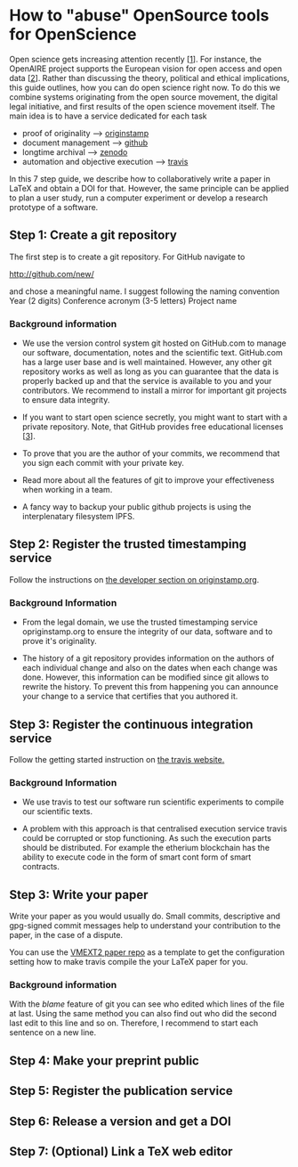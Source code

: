 # How to "abuse" OpenSource tools for OpenScience

Open science gets increasing attention recently [[1]].
For instance, the OpenAIRE project supports the European vision for open access and open data [[2]].
Rather than discussing the theory, political and ethical implications, this guide outlines, how you can do open science right now.
To do this we combine systems originating from the open source movement, the digital legal initiative, and first results of the open science movement itself.
The main idea is to have a service dedicated for each task
* proof of originality --> [originstamp](https://originstamp.org)
* document management --> [github](https://github.com)
* longtime archival --> [zenodo](https://zenodo.org)
* automation and objective execution --> [travis](https://travis.org)

In this 7 step guide, we describe how to collaboratively write a paper in LaTeX and obtain a DOI for that.
However, the same principle can be applied to plan a user study, run a computer experiment or develop a research prototype of a software.

## Step 1: Create a git repository

The first step is to create a git repository.
For GitHub navigate to

 http://github.com/new/
 
and chose a meaningful name.
I suggest following the naming convention Year (2 digits) Conference acronym (3-5 letters) Project name

### Background information

* We use the version control system git hosted on GitHub.com to manage our software, documentation, notes and the scientific text. GitHub.com has a large user base and is well maintained. However, any other git repository works as well as long as you can guarantee that the data is properly backed up and that the service is available to you and your contributors. We recommend to install a mirror for important git projects to ensure data integrity.

* If you want to start open science secretly, you might want to start with a private repository. Note, that GitHub provides free educational licenses [[3]].

* To prove that you are the author of your commits, we recommend that you sign each commit with your private key.

* Read more about all the features of git to improve your effectiveness when working in a team.

* A fancy way to backup your public github projects is using the interplenatary filesystem IPFS.

## Step 2: Register the trusted timestamping service

Follow the instructions on [the developer section on originstamp.org](https://originstamp.org/dev/git).

### Background Information 
* From the legal domain, we use the trusted timestamping service opriginstamp.org to ensure the integrity of our data, software and to prove it's originality.

* The history of a git repository provides information on the authors of each individual change and also on the dates when each change was done.
However, this information can be modified since git allows to rewrite the history.
To prevent this from happening you can announce your change to a service that certifies that you authored it. 

## Step 3: Register the continuous integration service

Follow the getting started instruction on [the travis website.](https://docs.travis-ci.com/user/getting-started)
### Background Information


* We use travis to test our software run scientific experiments to compile our scientific texts.

* A problem with this approach is that centralised execution service travis could be corrupted or stop functioning. As such the execution parts should be distributed. For example the etherium blockchain has the ability to execute code in the form of smart cont form of smart contracts.

## Step 3: Write your paper

Write your paper as you would usually do.
Small commits, descriptive and gpg-signed commit messages help to understand your contribution to the paper, in the case of a dispute.

You can use the [VMEXT2 paper repo](https://github.com/ag-gipp/18CicmVmext2) as a template to get the configuration setting how to make travis compile the your LaTeX paper for you. 
### Background information

With the _blame_ feature of git you can see who edited which lines of the file at last.
Using the same method you can also find out who did the second last edit to this line and so on.
Therefore, I recommend to start each sentence on a new line.

## Step 4: Make your preprint public

## Step 5: Register the publication service

## Step 6: Release a version and get a DOI

## Step 7: (Optional) Link a TeX web editor





[1]: https://trends.google.com/trends/explore?date=2008-06-05%202018-06-05&q=%2Fm%2F025ttdm
[2]: https://www.openaire.eu/openaire2020-project-factsheet
[3]: https://help.github.com/articles/about-github-education-for-educators-and-researchers/
